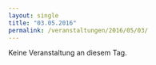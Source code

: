 ```yaml
---
layout: single
title: "03.05.2016"
permalink: /veranstaltungen/2016/05/03/
---
```


Keine Veranstaltung an diesem Tag.
